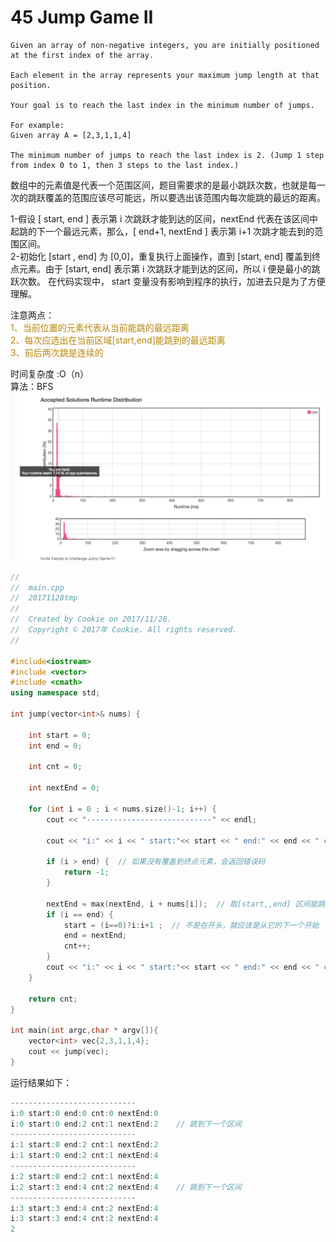 # 45 Jump Game II   
    Given an array of non-negative integers, you are initially positioned at the first index of the array.

    Each element in the array represents your maximum jump length at that position.

    Your goal is to reach the last index in the minimum number of jumps.

    For example:
    Given array A = [2,3,1,1,4]

    The minimum number of jumps to reach the last index is 2. (Jump 1 step from index 0 to 1, then 3 steps to the last index.)


数组中的元素值是代表一个范围区间，题目需要求的是最小跳跃次数，也就是每一次的跳跃覆盖的范围应该尽可能远，所以要选出该范围内每次能跳的最远的距离。

1-假设 [ start, end ] 表示第 i 次跳跃才能到达的区间，nextEnd 代表在该区间中起跳的下一个最远元素，那么，[ end+1, nextEnd ] 表示第 i+1 次跳才能去到的范围区间。  
2-初始化 [start , end] 为 [0,0]，重复执行上面操作，直到 [start, end] 覆盖到终点元素。由于 [start, end] 表示第 i  次跳跃才能到达的区间，所以 i 便是最小的跳跃次数。
在代码实现中， start  变量没有影响到程序的执行，加进去只是为了方便理解。


注意两点： 
<font color =#B8860B>  
1、当前位置的元素代表从当前能跳的最远距离  
2、每次应选出在当前区域[start,end]能跳到的最远距离  
3、前后两次跳是连续的 
</font>  

时间复杂度 :O（n）  
算法：BFS      
![Alt text](./45.png "Optional title")



```cpp
//
//  main.cpp
//  20171128tmp
//
//  Created by Cookie on 2017/11/28.
//  Copyright © 2017年 Cookie. All rights reserved.
//

#include<iostream>
#include <vector>
#include <cmath>
using namespace std;

int jump(vector<int>& nums) {
    
    int start = 0;
    int end = 0;
    
    int cnt = 0;
    
    int nextEnd = 0;
    
    for (int i = 0 ; i < nums.size()-1; i++) {
        cout << "----------------------------" << endl;
        
        cout << "i:" << i << " start:"<< start << " end:" << end << " cnt:" << cnt << " nextEnd:" << nextEnd << endl;
        
        if (i > end) {  // 如果没有覆盖到终点元素，会返回错误码
            return -1;
        }
        
        nextEnd = max(nextEnd, i + nums[i]);  // 取[start,,end] 区间能跳到最远的位置
        if (i == end) {
            start = (i==0)?i:i+1 ;  // 不是在开头，就应该是从它的下一个开始
            end = nextEnd;
            cnt++;
        }
        cout << "i:" << i << " start:"<< start << " end:" << end << " cnt:" << cnt << " nextEnd:" << nextEnd << endl;
    }
    
    return cnt;
}

int main(int argc,char * argv[]){
    vector<int> vec{2,3,1,1,4};
    cout << jump(vec);
}
```
   
运行结果如下：  
  
```cpp
----------------------------
i:0 start:0 end:0 cnt:0 nextEnd:0
i:0 start:0 end:2 cnt:1 nextEnd:2    // 跳到下一个区间
----------------------------
i:1 start:0 end:2 cnt:1 nextEnd:2
i:1 start:0 end:2 cnt:1 nextEnd:4
----------------------------
i:2 start:0 end:2 cnt:1 nextEnd:4
i:2 start:3 end:4 cnt:2 nextEnd:4    // 跳到下一个区间
----------------------------
i:3 start:3 end:4 cnt:2 nextEnd:4
i:3 start:3 end:4 cnt:2 nextEnd:4
2

```


